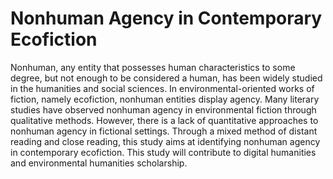 # Nonhuman Agency in Contemporary Ecofiction

Nonhuman, any entity that possesses human characteristics to some degree, but not enough to be considered a human, has been widely studied in the humanities and social sciences. In environmental-oriented works of fiction, namely ecofiction, nonhuman entities display agency. Many literary studies have observed nonhuman agency in environmental fiction through qualitative methods. However, there is a lack of quantitative approaches to nonhuman agency in fictional settings. Through a mixed method of distant reading and close reading, this study aims at identifying nonhuman agency in contemporary ecofiction. This study will contribute to digital humanities and environmental humanities scholarship.
